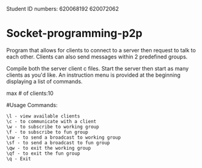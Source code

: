 Student ID numbers:
620068192
620072062

# Socket-programming-p2p
Program that allows for clients to connect to a server then request to talk to each other. Clients can also send messages within 2 predefined groups.

Compile both the server client c files. Start the server then start as many clients as you'd like. An instruction menu is provided at the beginning displaying a list of commands.

max # of clients:10

#Usage
	Commands:
	
	\l - view available clients
	\c - to communicate with a client
    \w - to subscribe to working group
    \f - to subscribe to fun group
    \sw - to send a broadcast to working group
    \sf - to send a broadcast to fun group
    \qw - to exit the working group
    \qf - to exit the fun group
	\q - Exit

